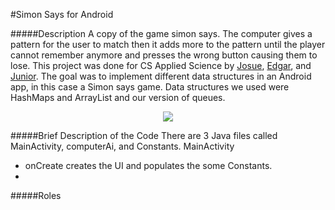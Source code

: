 #Simon Says for Android

#####Description
A copy of the game simon says. The computer gives a pattern for the user to match then it adds more to the pattern until the player cannot remember anymore and presses the wrong button causing them to lose. This project was done for CS Applied Science by [Josue](https://github.com/josuerojasrojas), [Edgar](https://github.com/edmorales94), and [Junior](https://github.com/Ultimate867). The goal was to implement different data structures in an Android app, in this case a Simon says game. Data structures we used were HashMaps and ArrayList and our version of queues. 

<p align="center"> <img src="https://github.com/josuerojasrojas/Simon/blob/master/screenshot?raw=true">
</p>

#####Brief Description of the Code
There are 3 Java files called MainActivity, computerAi, and Constants. 
MainActivity 
- onCreate creates the UI and populates the some Constants. 
- 

#####Roles


